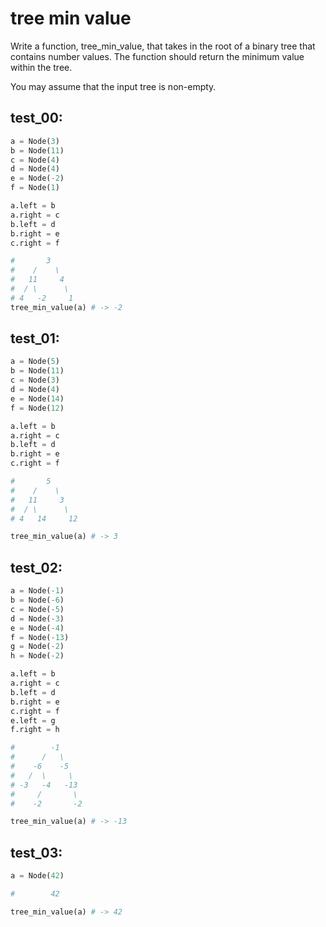 # tree min value

Write a function, tree_min_value, that takes in the root of a binary tree that contains number values. The function should return the minimum value within the tree.

You may assume that the input tree is non-empty.

## test_00:

```python
a = Node(3)
b = Node(11)
c = Node(4)
d = Node(4)
e = Node(-2)
f = Node(1)

a.left = b
a.right = c
b.left = d
b.right = e
c.right = f

#       3
#    /    \
#   11     4
#  / \      \
# 4   -2     1
tree_min_value(a) # -> -2
```

## test_01:

```python
a = Node(5)
b = Node(11)
c = Node(3)
d = Node(4)
e = Node(14)
f = Node(12)

a.left = b
a.right = c
b.left = d
b.right = e
c.right = f

#       5
#    /    \
#   11     3
#  / \      \
# 4   14     12

tree_min_value(a) # -> 3
```

## test_02:

```python
a = Node(-1)
b = Node(-6)
c = Node(-5)
d = Node(-3)
e = Node(-4)
f = Node(-13)
g = Node(-2)
h = Node(-2)

a.left = b
a.right = c
b.left = d
b.right = e
c.right = f
e.left = g
f.right = h

#        -1
#      /   \
#    -6    -5
#   /  \     \
# -3   -4   -13
#     /       \
#    -2       -2

tree_min_value(a) # -> -13
```

## test_03:

```python
a = Node(42)

#        42

tree_min_value(a) # -> 42
```